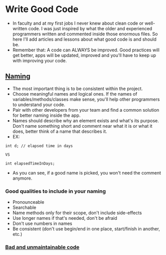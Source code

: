# Write Good Code

- In faculty and at my first jobs I never knew about clean code or well-written code. I was just inspired by what the older and experienced programmers written and commented inside those enormous files. So here I'll add articles and lessons about what good code is and should be.
- Remember that: A code can ALWAYS be improved. Good practices will get better, apps will be updated, improved and you'll have to keep up with improving your code.

## [Naming](https://deviq.com/practices/naming-things)

 - The most important thing is to be consistent within the project.
 - Choose meaningful names and logical ones. If the names of variables/methods/classes make sense, you'll help other programmers to understand your code.
 - Pair with other developers from your team and find a common solution for better naming inside the app.
 - Names should describe why an element exists and what's its purpose. Don't name something short and comment near what it is or what it does, better think of a name that describes it.
 - EX:
 ```
 int d; // elapsed time in days
 ```
    VS
 ```
 int elapsedTimeInDays;
 ```
 - As you can see, if a good name is picked, you won't need the comment anymore.

### Good qualities to include in your naming

 - Pronounceable
 - Searchable
 - Name methods only for their scope, don't include side-effects
 - Use longer names if that's needed, don't be afraid
 - Don't use numbers in names
 - Be consistent (don't use begin/end in one place, start/finish in another, etc.)

### [Bad and unmaintainable code](https://github.com/Droogans/unmaintainable-code)
